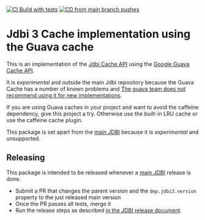 [![CI Build with tests](https://github.com/jdbi/jdbi3-guava-cache/actions/workflows/ci.yml/badge.svg)](https://github.com/jdbi/jdbi3-guava-cache/actions/workflows/ci.yml)
[![CD from main branch pushes](https://github.com/jdbi/jdbi3-guava-cache/actions/workflows/cd.yml/badge.svg)](https://github.com/jdbi/jdbi3-guava-cache/actions/workflows/cd.yml)

# Jdbi 3 Cache implementation using the Guava cache

This is an implementation of the [Jdbi Cache API](https://jdbi.org/apidocs/org/jdbi/v3/core/cache/package-summary.html) using the [Google Guava Cache API](https://github.com/google/guava/wiki/CachesExplained).

It is *experimental* and outside the main Jdbi repository because the Guava Cache has a number of known problems and [The guava team does not recommend using it for new implementations](https://guava.dev/releases/31.1-jre/api/docs/com/google/common/cache/CacheBuilder.html).

If you are using Guava caches in your project and want to avoid the caffeine dependency, give this project a try. Otherwise use the built-in LRU cache or use the caffeine cache plugin.


This package is set apart from the [main JDBI](https://github.com/jdbi/jdbi) because it is *experimental* and unsupported.


## Releasing

This package is intended to be released whenever a [main JDBI](https://github.com/jdbi/jdbi) release is done.

- Submit a PR that changes the parent version and the `dep.jdbi3.version` property to the just released main version
- Once the PR passes all tests, merge it
- Run the release steps as described [in the JDBI release document](https://github.com/jdbi/jdbi/blob/master/RELEASE_STEPS.md).


